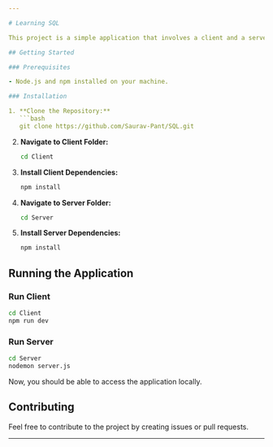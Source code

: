 ```yaml
---

# Learning SQL

This project is a simple application that involves a client and a server component. Follow the steps below to set it up locally.

## Getting Started

### Prerequisites

- Node.js and npm installed on your machine.

### Installation

1. **Clone the Repository:**
   ```bash
   git clone https://github.com/Saurav-Pant/SQL.git
   ```

2. **Navigate to Client Folder:**
   ```bash
   cd Client
   ```

3. **Install Client Dependencies:**
   ```bash
   npm install
   ```

4. **Navigate to Server Folder:**
   ```bash
   cd Server
   ```

5. **Install Server Dependencies:**
   ```bash
   npm install
   ```

## Running the Application

### Run Client

```bash
cd Client
npm run dev
```

### Run Server

```bash
cd Server
nodemon server.js
```

Now, you should be able to access the application locally.

## Contributing

Feel free to contribute to the project by creating issues or pull requests.



---
```

